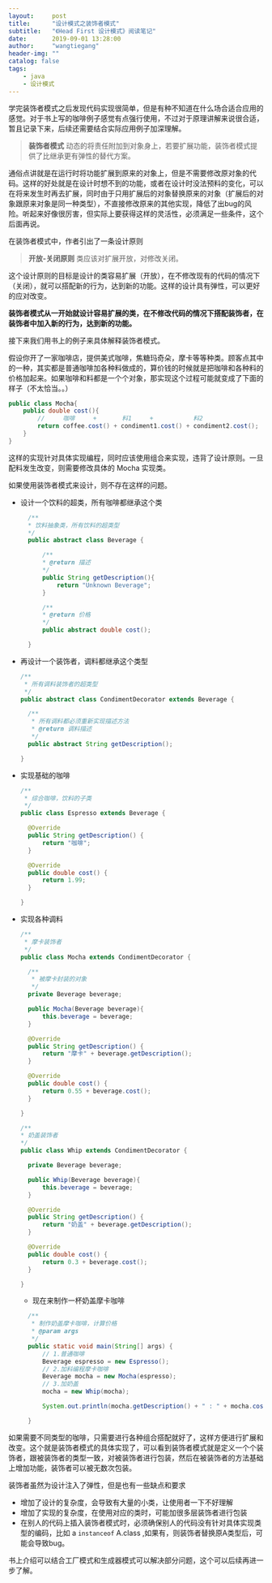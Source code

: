 ```yaml
---
layout:     post
title:      "设计模式之装饰者模式"
subtitle:   "《Head First 设计模式》阅读笔记"
date:       2019-09-01 13:28:00
author:     "wangtiegang"
header-img: ""
catalog: false
tags:
    - java
    - 设计模式
---
```


学完装饰者模式之后发现代码实现很简单，但是有种不知道在什么场合适合应用的感觉。对于书上写的咖啡例子感觉有点强行使用，不过对于原理讲解来说很合适，暂且记录下来，后续还需要结合实际应用例子加深理解。

> **装饰者模式** 动态的将责任附加到对象身上，若要扩展功能，装饰者模式提供了比继承更有弹性的替代方案。

通俗点讲就是在运行时将功能扩展到原来的对象上，但是不需要修改原对象的代码。这样的好处就是在设计时想不到的功能，或者在设计时没法预料的变化，可以在将来发生时再去扩展，同时由于只用扩展后的对象替换原来的对象（扩展后的对象跟原来对象是同一种类型），不直接修改原来的其他实现，降低了出bug的风险。听起来好像很厉害，但实际上要获得这样的灵活性，必须满足一些条件，这个后面再说。

在装饰者模式中，作者引出了一条设计原则

> **开放-关闭原则** 类应该对扩展开放，对修改关闭。

这个设计原则的目标是设计的类容易扩展（开放），在不修改现有的代码的情况下（关闭），就可以搭配新的行为，达到新的功能。这样的设计具有弹性，可以更好的应对改变。

**装饰者模式从一开始就设计容易扩展的类，在不修改代码的情况下搭配装饰者，在装饰者中加入新的行为，达到新的功能。**

接下来我们用书上的例子来具体解释装饰者模式。

假设你开了一家咖啡店，提供美式咖啡，焦糖玛奇朵，摩卡等等种类。顾客点其中的一种，其实都是普通咖啡加各种料做成的，算价钱的时候就是把咖啡和各种料的价格加起来。如果咖啡和料都是一个个对象，那实现这个过程可能就变成了下面的样子（不太恰当。。）

```java
public class Mocha{
    public double cost(){
        //     咖啡     +       料1     +           料2
        return coffee.cost() + condiment1.cost() + condiment2.cost(); 
    }
}
```

这样的实现针对具体实现编程，同时应该使用组合来实现，违背了设计原则。一旦配料发生改变，则需要修改具体的 Mocha 实现类。

如果使用装饰者模式来设计，则不存在这样的问题。

* 设计一个饮料的超类，所有咖啡都继承这个类

  ```java
    /**
    * 饮料抽象类，所有饮料的超类型
    */
    public abstract class Beverage {

        /**
        * @return 描述
        */
        public String getDescription(){
            return "Unknown Beverage";
        }

        /**
        * @return 价格
        */
        public abstract double cost();

    }
  ```

* 再设计一个装饰者，调料都继承这个类型

  ```java
  /**
   * 所有调料装饰者的超类型
   */
  public abstract class CondimentDecorator extends Beverage {

    /**
     * 所有调料都必须重新实现描述方法
     * @return 调料描述
     */
    public abstract String getDescription();

  }
  ```

* 实现基础的咖啡
  
  ```java
  /**
   * 综合咖啡，饮料的子类
   */
  public class Espresso extends Beverage {

    @Override
    public String getDescription() {
        return "咖啡";
    }

    @Override
    public double cost() {
        return 1.99;
    }

  }
  ```

* 实现各种调料
  
  ```java
  /**
   * 摩卡装饰者
   */
  public class Mocha extends CondimentDecorator {

    /**
     * 被摩卡封装的对象
     */
    private Beverage beverage;

    public Mocha(Beverage beverage){
        this.beverage = beverage;
    }

    @Override
    public String getDescription() {
        return "摩卡" + beverage.getDescription();
    }

    @Override
    public double cost() {
        return 0.55 + beverage.cost();
    }

  }

  /**
  * 奶盖装饰者
  */
  public class Whip extends CondimentDecorator {

    private Beverage beverage;

    public Whip(Beverage beverage){
        this.beverage = beverage;
    }

    @Override
    public String getDescription() {
        return "奶盖" + beverage.getDescription();
    }

    @Override
    public double cost() {
        return 0.3 + beverage.cost();
    }

  }

  ```

  * 现在来制作一杯奶盖摩卡咖啡
  
  ```java
    /**
     * 制作奶盖摩卡咖啡，计算价格
     * @param args
     */
    public static void main(String[] args) {
        // 1.普通咖啡
        Beverage espresso = new Espresso();
        // 2.加料编程摩卡咖啡
        Beverage mocha = new Mocha(espresso);
        // 3.加奶盖
        mocha = new Whip(mocha);

        System.out.println(mocha.getDescription() + " : " + mocha.cost() + " 元");

    }
  ```

如果需要不同类型的咖啡，只需要进行各种组合搭配就好了，这样方便进行扩展和改变。这个就是装饰者模式的具体实现了，可以看到装饰者模式就是定义一个个装饰者，跟被装饰者的类型一致，对被装饰者进行包装，然后在被装饰者的方法基础上增加功能，装饰者可以被无数次包装。

装饰者虽然为设计注入了弹性，但是也有一些缺点和要求

* 增加了设计的复杂度，会导致有大量的小类，让使用者一下不好理解
* 增加了实现的复杂度，在使用对应的类时，可能加很多层装饰者进行包装
* 在别人的代码上插入装饰者模式时，必须确保别人的代码没有针对具体实现类型的编码，比如 a ```instanceof``` A.class ,如果有，则装饰者替换原A类型后，可能会导致bug。

书上介绍可以结合工厂模式和生成器模式可以解决部分问题，这个可以后续再进一步了解。